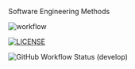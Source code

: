 Software Engineering Methods

![workflow](https://github.com/AliMorabih/sem/actions/workflows/main.yml/badge.svg)

[![LICENSE](https://img.shields.io/github/license/AliMorabih/sem.svg?style=flat-square)](https://github.com/<github-username>/sem/blob/master/LICENSE)



![GitHub Workflow Status (develop)](https://img.shields.io/github/workflow/status/AliMorabih/sem/mail.yml/develop?style=flat-square)